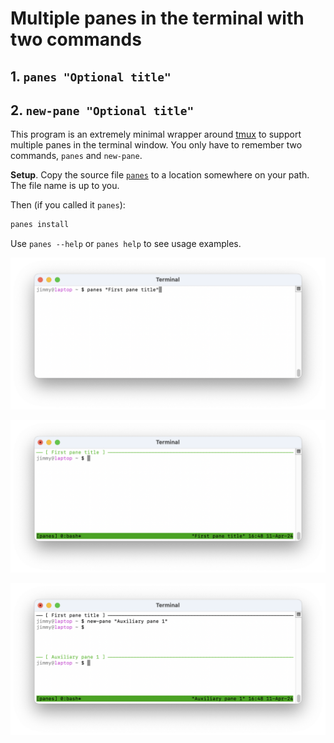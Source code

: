# Multiple panes in the terminal with two commands

## 1. `panes "Optional title"`

## 2. `new-pane "Optional title"`

This program is an extremely minimal wrapper around [tmux](https://github.com/tmux/tmux/wiki) to support multiple panes in the terminal window. You only have to remember two commands, `panes` and `new-pane`.

**Setup**. Copy the source file [`panes`](https://github.com/jimmymathews/panes/blob/main/panes) to a location somewhere on your path. The file name is up to you.

Then (if you called it `panes`):
```sh
panes install
```

Use `panes --help` or `panes help` to see usage examples.

![i1](screencap1.png)

![i2](screencap2.png)

![i3](screencap3.png)

